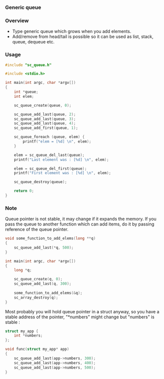### Generic queue

### Overview

- Type generic queue which grows when you add elements.
- Add/remove from head/tail is possible so it can be used as list, stack,  
  queue, dequeue etc.


### Usage


```c
#include "sc_queue.h"

#include <stdio.h>

int main(int argc, char *argv[])
{
    int *queue;
    int elem;

    sc_queue_create(queue, 0);

    sc_queue_add_last(queue, 2);
    sc_queue_add_last(queue, 3);
    sc_queue_add_last(queue, 4);
    sc_queue_add_first(queue, 1);

    sc_queue_foreach (queue, elem) {
        printf("elem = [%d] \n", elem);
    }

    elem = sc_queue_del_last(queue);
    printf("Last element was : [%d] \n", elem);

    elem = sc_queue_del_first(queue);
    printf("First element was : [%d] \n", elem);

    sc_queue_destroy(queue);

    return 0;
}
```

### Note

Queue pointer is not stable, it may change if it expands the memory. If you  
pass the queue to another function which can add items, do it by passing  
reference of the queue pointer.

```c
void some_function_to_add_elems(long **q)
{
    sc_queue_add_last(*q, 500);
}

int main(int argc, char *argv[])
{
    long *q;

    sc_queue_create(q, 0);
    sc_queue_add_last(q, 300);
    
    some_function_to_add_elems(&q);
    sc_array_destroy(q);
}
```

Most probably you will hold queue pointer in a struct anyway, so you have a  
stable address of the pointer, "*numbers" might change but "numbers" is stable :

```c
struct my_app {
    int *numbers;
};

void func(struct my_app* app)
{
    sc_queue_add_last(app->numbers, 300);
    sc_queue_add_last(app->numbers, 400);
    sc_queue_add_last(app->numbers, 500);
}